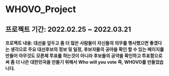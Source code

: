 # WHOVO_Project
## 프로젝트 기간: 2022.02.25 ~ 2022.03.21
#### 프로젝트 내용: 대선을 앞두고 좀 더 많은 사람들이 자신들의 의무를 행사했으면 좋겠다는 생각으로 주요 대선후보의 정보 및 일정, 후보자들의 공야을 확인 할 수 있는 페이지를 만들어 아무것도 모른체 투표를 하는것이 아니라 후보들의 공약을 확인하고 투표함으로써 좀 더 나은 대한민국을 만들기 위해서 Who will you vote 즉, WHOVO를 만들었습니다.

